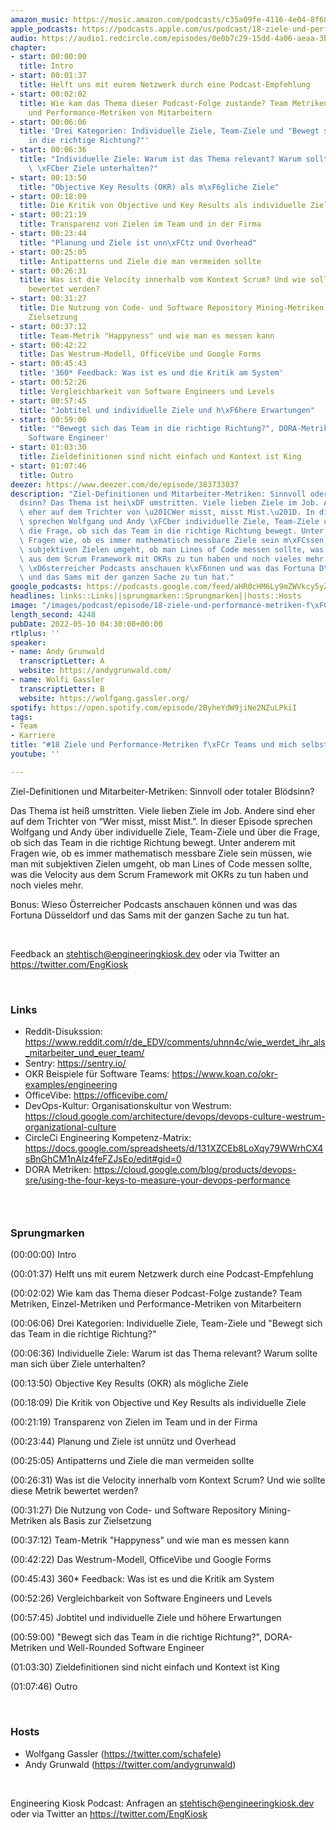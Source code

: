 ```yaml
---
amazon_music: https://music.amazon.com/podcasts/c35a09fe-4116-4e04-8f68-77d61b112e46/episodes/d97a8967-066c-42f6-9ada-257b8babb3b0/engineering-kiosk-18-ziele-und-performance-metriken-f%C3%BCr-teams-und-mich-selbst
apple_podcasts: https://podcasts.apple.com/us/podcast/18-ziele-und-performance-metriken-f%C3%BCr-teams-und-mich-selbst/id1603082924?i=1000560207020
audio: https://audio1.redcircle.com/episodes/0e0b7c29-15dd-4a06-aeaa-3bd87ebad9aa/stream.mp3
chapter:
- start: 00:00:00
  title: Intro
- start: 00:01:37
  title: Helft uns mit eurem Netzwerk durch eine Podcast-Empfehlung
- start: 00:02:02
  title: Wie kam das Thema dieser Podcast-Folge zustande? Team Metriken, Einzel-Metriken
    und Performance-Metriken von Mitarbeitern
- start: 00:06:06
  title: 'Drei Kategorien: Individuelle Ziele, Team-Ziele und "Bewegt sich das Team
    in die richtige Richtung?"'
- start: 00:06:36
  title: "Individuelle Ziele: Warum ist das Thema relevant? Warum sollte man sich\
    \ \xFCber Ziele unterhalten?"
- start: 00:13:50
  title: "Objective Key Results (OKR) als m\xF6gliche Ziele"
- start: 00:18:09
  title: Die Kritik von Objective und Key Results als individuelle Ziele
- start: 00:21:19
  title: Transparenz von Zielen im Team und in der Firma
- start: 00:23:44
  title: "Planung und Ziele ist unn\xFCtz und Overhead"
- start: 00:25:05
  title: Antipatterns und Ziele die man vermeiden sollte
- start: 00:26:31
  title: Was ist die Velocity innerhalb vom Kontext Scrum? Und wie sollte diese Metrik
    bewertet werden?
- start: 00:31:27
  title: Die Nutzung von Code- und Software Repository Mining-Metriken als Basis zur
    Zielsetzung
- start: 00:37:12
  title: Team-Metrik "Happyness" und wie man es messen kann
- start: 00:42:22
  title: Das Westrum-Modell, OfficeVibe und Google Forms
- start: 00:45:43
  title: '360* Feedback: Was ist es und die Kritik am System'
- start: 00:52:26
  title: Vergleichbarkeit von Software Engineers und Levels
- start: 00:57:45
  title: "Jobtitel und individuelle Ziele und h\xF6here Erwartungen"
- start: 00:59:00
  title: '"Bewegt sich das Team in die richtige Richtung?", DORA-Metriken und Well-Rounded
    Software Engineer'
- start: 01:03:30
  title: Zieldefinitionen sind nicht einfach und Kontext ist King
- start: 01:07:46
  title: Outro
deezer: https://www.deezer.com/de/episode/383733037
description: "Ziel-Definitionen und Mitarbeiter-Metriken: Sinnvoll oder totaler Bl\xF6\
  dsinn? Das Thema ist hei\xDF umstritten. Viele lieben Ziele im Job. Andere sind\
  \ eher auf dem Trichter von \u201CWer misst, misst Mist.\u201D. In dieser Episode\
  \ sprechen Wolfgang und Andy \xFCber individuelle Ziele, Team-Ziele und \xFCber\
  \ die Frage, ob sich das Team in die richtige Richtung bewegt. Unter anderem mit\
  \ Fragen wie, ob es immer mathematisch messbare Ziele sein m\xFCssen, wie man mit\
  \ subjektiven Zielen umgeht, ob man Lines of Code messen sollte, was die Velocity\
  \ aus dem Scrum Framework mit OKRs zu tun haben und noch vieles mehr. Bonus: Wieso\
  \ \xD6sterreicher Podcasts anschauen k\xF6nnen und was das Fortuna D\xFCsseldorf\
  \ und das Sams mit der ganzen Sache zu tun hat."
google_podcasts: https://podcasts.google.com/feed/aHR0cHM6Ly9mZWVkcy5yZWRjaXJjbGUuY29tLzBlY2ZkZmQ3LWZkYTEtNGMzZC05NTE1LTQ3NjcyN2Y5ZGY1ZQ/episode/YjU0NzFhNTAtYzRhMS00ZjZmLTk1NDQtMTBmMDUyYTFjYzk1?sa=X&ved=0CAUQkfYCahcKEwi4xMSxj4L4AhUAAAAAHQAAAAAQNQ
headlines: links::Links||sprungmarken::Sprungmarken||hosts::Hosts
image: "/images/podcast/episode/18-ziele-und-performance-metriken-f\xFCr-teams-und-mich-selbst.jpg"
length_second: 4248
pubDate: 2022-05-10 04:30:00+00:00
rtlplus: ''
speaker:
- name: Andy Grunwald
  transcriptLetter: A
  website: https://andygrunwald.com/
- name: Wolfi Gassler
  transcriptLetter: B
  website: https://wolfgang.gassler.org/
spotify: https://open.spotify.com/episode/2ByheYdW9jiNe2NZuLPkiI
tags:
- Team
- Karriere
title: "#18 Ziele und Performance-Metriken f\xFCr Teams und mich selbst"
youtube: ''

---
```

<p>Ziel-Definitionen und Mitarbeiter-Metriken: Sinnvoll oder totaler Blödsinn?</p><p>Das Thema ist heiß umstritten. Viele lieben Ziele im Job. Andere sind eher auf dem Trichter von “Wer misst, misst Mist.”. In dieser Episode sprechen Wolfgang und Andy über individuelle Ziele, Team-Ziele und über die Frage, ob sich das Team in die richtige Richtung bewegt. Unter anderem mit Fragen wie, ob es immer mathematisch messbare Ziele sein müssen, wie man mit subjektiven Zielen umgeht, ob man Lines of Code messen sollte, was die Velocity aus dem Scrum Framework mit OKRs zu tun haben und noch vieles mehr.</p><p>Bonus: Wieso Österreicher Podcasts anschauen können und was das Fortuna Düsseldorf und das Sams mit der ganzen Sache zu tun hat.</p><p><br></p><p>Feedback an <a href="mailto:stehtisch@engineeringkiosk.dev" rel="nofollow">stehtisch@engineeringkiosk.dev</a> oder via Twitter an <a href="https://twitter.com/EngKiosk" rel="nofollow">https://twitter.com/EngKiosk</a></p><p><br></p><h3 id="links">Links</h3><ul><li>Reddit-Disukssion: <a href="https://www.reddit.com/r/de_EDV/comments/uhnn4c/wie_werdet_ihr_als_mitarbeiter_und_euer_team/" rel="nofollow">https://www.reddit.com/r/de_EDV/comments/uhnn4c/wie_werdet_ihr_als_mitarbeiter_und_euer_team/</a></li><li>Sentry: <a href="https://sentry.io/" rel="nofollow">https://sentry.io/</a></li><li>OKR Beispiele für Software Teams: <a href="https://www.koan.co/okr-examples/engineering" rel="nofollow">https://www.koan.co/okr-examples/engineering</a></li><li>OfficeVibe: <a href="https://officevibe.com/" rel="nofollow">https://officevibe.com/</a></li><li>DevOps-Kultur: Organisationskultur von Westrum: <a href="https://cloud.google.com/architecture/devops/devops-culture-westrum-organizational-culture" rel="nofollow">https://cloud.google.com/architecture/devops/devops-culture-westrum-organizational-culture</a></li><li>CircleCi Engineering Kompetenz-Matrix: <a href="https://docs.google.com/spreadsheets/d/131XZCEb8LoXqy79WWrhCX4sBnGhCM1nAIz4feFZJsEo/edit#gid=0" rel="nofollow">https://docs.google.com/spreadsheets/d/131XZCEb8LoXqy79WWrhCX4sBnGhCM1nAIz4feFZJsEo/edit#gid=0</a></li><li>DORA Metriken: <a href="https://cloud.google.com/blog/products/devops-sre/using-the-four-keys-to-measure-your-devops-performance" rel="nofollow">https://cloud.google.com/blog/products/devops-sre/using-the-four-keys-to-measure-your-devops-performance</a></li></ul><h3><br></h3><h3 id="sprungmarken">Sprungmarken</h3><p>(00:00:00) Intro</p><p>(00:01:37) Helft uns mit eurem Netzwerk durch eine Podcast-Empfehlung</p><p>(00:02:02) Wie kam das Thema dieser Podcast-Folge zustande? Team Metriken, Einzel-Metriken und Performance-Metriken von Mitarbeitern</p><p>(00:06:06) Drei Kategorien: Individuelle Ziele, Team-Ziele und &#34;Bewegt sich das Team in die richtige Richtung?&#34;</p><p>(00:06:36) Individuelle Ziele: Warum ist das Thema relevant? Warum sollte man sich über Ziele unterhalten?</p><p>(00:13:50) Objective Key Results (OKR) als mögliche Ziele</p><p>(00:18:09) Die Kritik von Objective und Key Results als individuelle Ziele</p><p>(00:21:19) Transparenz von Zielen im Team und in der Firma</p><p>(00:23:44) Planung und Ziele ist unnütz und Overhead</p><p>(00:25:05) Antipatterns und Ziele die man vermeiden sollte</p><p>(00:26:31) Was ist die Velocity innerhalb vom Kontext Scrum? Und wie sollte diese Metrik bewertet werden?</p><p>(00:31:27) Die Nutzung von Code- und Software Repository Mining-Metriken als Basis zur Zielsetzung</p><p>(00:37:12) Team-Metrik &#34;Happyness&#34; und wie man es messen kann</p><p>(00:42:22) Das Westrum-Modell, OfficeVibe und Google Forms</p><p>(00:45:43) 360* Feedback: Was ist es und die Kritik am System</p><p>(00:52:26) Vergleichbarkeit von Software Engineers und Levels</p><p>(00:57:45) Jobtitel und individuelle Ziele und höhere Erwartungen</p><p>(00:59:00) &#34;Bewegt sich das Team in die richtige Richtung?&#34;, DORA-Metriken und Well-Rounded Software Engineer</p><p>(01:03:30) Zieldefinitionen sind nicht einfach und Kontext ist King</p><p>(01:07:46) Outro</p><p><br></p><h3 id="hosts">Hosts</h3><ul><li>Wolfgang Gassler (<a href="https://twitter.com/schafele" rel="nofollow">https://twitter.com/schafele</a>)</li><li>Andy Grunwald (<a href="https://twitter.com/andygrunwald" rel="nofollow">https://twitter.com/andygrunwald</a>)</li></ul><p><br></p><p>Engineering Kiosk Podcast: Anfragen an <a href="mailto:stehtisch@engineeringkiosk.dev" rel="nofollow">stehtisch@engineeringkiosk.dev</a> oder via Twitter an <a href="https://twitter.com/EngKiosk" rel="nofollow">https://twitter.com/EngKiosk</a></p>